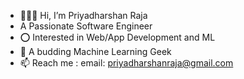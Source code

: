- 🙋🏻‍♂️ Hi, I’m Priyadharshan Raja
- A Passionate Software Engineer
- ⭕ Interested in Web/App Development and ML
- 🤍 A budding Machine Learning Geek
- 📫 Reach me : email: priyadharshanraja@gmail.com

<!---
DharshanPd11/DharshanPd11 is a ✨ special ✨ repository because its `README.md` (this file) appears on your GitHub profile.
You can click the Preview link to take a look at your changes.
--->
